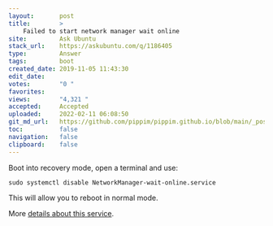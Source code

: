 ```yaml
---
layout:       post
title:        >
    Failed to start network manager wait online
site:         Ask Ubuntu
stack_url:    https://askubuntu.com/q/1186405
type:         Answer
tags:         boot
created_date: 2019-11-05 11:43:30
edit_date:    
votes:        "0 "
favorites:    
views:        "4,321 "
accepted:     Accepted
uploaded:     2022-02-11 06:08:50
git_md_url:   https://github.com/pippim/pippim.github.io/blob/main/_posts/2019/2019-11-05-Failed-to-start-network-manager-wait-online.md
toc:          false
navigation:   false
clipboard:    false
---
```


Boot into recovery mode, open a terminal and use:

``` 
sudo systemctl disable NetworkManager-wait-online.service
```

This will allow you to reboot in normal mode.

More [details about this service][1].


  [1]: https://askubuntu.com/questions/1018576/what-does-networkmanager-wait-online-service-do
